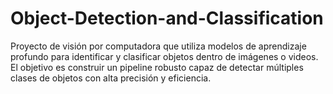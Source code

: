 # Object-Detection-and-Classification
Proyecto de visión por computadora que utiliza modelos de aprendizaje profundo para identificar y clasificar objetos dentro de imágenes o videos. El objetivo es construir un pipeline robusto capaz de detectar múltiples clases de objetos con alta precisión y eficiencia.
